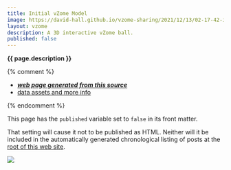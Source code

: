 ```yaml
---
title: Initial vZome Model
image: https://david-hall.github.io/vzome-sharing/2021/12/13/02-17-42-initial-model/initial-model.png
layout: vzome
description: A 3D interactive vZome ball.
published: false
---
```

__{{ page.description }}__

{% comment %}
 - [***web page generated from this source***][post]
 - [data assets and more info][github]


[webroot]: <https://david-hall.github.io/vzome-sharing/>
[post]: <https://david-hall.github.io/vzome-sharing/2021/12/13/initial-model-02-17-42.html>
[github]: <https://github.com/david-hall/vzome-sharing/tree/main/2021/12/13/02-17-42-initial-model/>
{% endcomment %}

This page has the `published` variable set to `false` in its front matter. 

That setting will cause it not to be published as HTML.
Neither will it be included in the automatically generated chronological listing of posts at the [root of this web site][webroot].

<vzome-viewer style="width: 100%; height: 65vh;"
       src="https://david-hall.github.io/vzome-sharing/2021/12/13/02-17-42-initial-model/initial-model.vZome" >
  <img src="https://david-hall.github.io/vzome-sharing/2021/12/13/02-17-42-initial-model/initial-model.png" />
</vzome-viewer>
